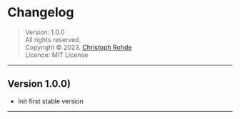 # Changelog

> Version: 1.0.0 <br/>
> All rights reserved. <br/>
> Copyright &copy; 2023. [Christoph Rohde](https://github.com/CodebyCR) <br/>
> Licence: MIT License

---

## Version 1.0.0)

- Init first stable version

---
